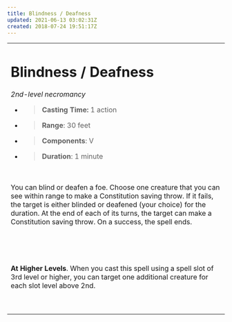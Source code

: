 ```yaml
---
title: Blindness / Deafness
updated: 2021-06-13 03:02:31Z
created: 2018-07-24 19:51:17Z
---
```


<table><tbody><tr class="odd"><td><h1 id="blindness-deafness"><strong>Blindness / Deafness</strong></h1><p><em>2nd-level necromancy</em></p><ul><li><blockquote><p><strong>Casting Time:</strong> 1 action</p></blockquote></li><li><blockquote><p><strong>Range</strong>: 30 feet</p></blockquote></li><li><blockquote><p><strong>Components</strong>: V</p></blockquote></li><li><blockquote><p><strong>Duration</strong>: 1 minute</p></blockquote></li></ul><p> </p><p>You can blind or deafen a foe. Choose one creature that you can see within range to make a Constitution saving throw. If it fails, the target is either blinded or deafened (your choice) for the duration. At the end of each of its turns, the target can make a Constitution saving throw. On a success, the spell ends.</p><p> </p><p> </p><p><strong>At Higher Levels</strong>. When you cast this spell using a spell slot of 3rd level or higher, you can target one additional creature for each slot level above 2nd.</p><p> </p></td></tr></tbody></table>
